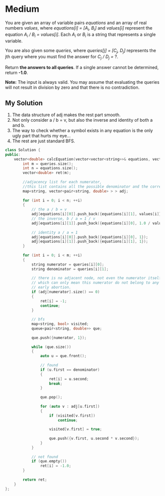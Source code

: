 # Medium

You are given an array of variable pairs *equations* and an array of real numbers *values*, where *equations[i] = [A<sub>i</sub>, B<sub>i</sub>]* and *values[i]* represent the equation *A<sub>i</sub> / B<sub>i</sub> = values[i]*. Each *A<sub>i</sub>* or *B<sub>i</sub>* is a string that represents a single variable.

You are also given some *queries*, where *queries[j] = [C<sub>j</sub>, D<sub>j</sub>]* represents the jth query where you must find the answer for *C<sub>j</sub> / D<sub>j</sub> =* ?.

Return **the answers to all queries**. If a single answer cannot be determined, return **-1.0**.

**Note:** The input is always valid. You may assume that evaluating the queries will not result in division by zero and that there is no contradiction.

## My Solution

1. The data structure of adj makes the rest part smooth.
1. Not only consider a / b = v, but also the inverse and identity of both a and b.
1. The way to check whether a symbol exists in any equation is the only ugly part that hurts my eye...
1. The rest are just standard BFS.

```cpp
class Solution {
public:
    vector<double> calcEquation(vector<vector<string>>& equations, vector<double>& values, vector<vector<string>>& queries) {
        int m = queries.size();
        int n = equations.size();
        vector<double> ret(m);
        
        //adjacency list for each numerator,
        //this list contains all the possible denominator and the corresponding value.
        map<string, vector<pair<string, double> > > adj;
        
        for (int i = 0; i < n; ++i)
        {
            // the a / b = v
            adj[equations[i][0]].push_back({equations[i][1], values[i]});
            // the inverse, b / a = 1 / v
            adj[equations[i][1]].push_back({equations[i][0], 1.0 / values[i]});
            
            // identity a / a = 1
            adj[equations[i][0]].push_back({equations[i][0], 1});
            adj[equations[i][1]].push_back({equations[i][1], 1});
        }
        
        for (int i = 0; i < m; ++i)
        {
            string numerator = queries[i][0];
            string denominator = queries[i][1];
            
            // there is no adjacent node, not even the numerator itself, 
            // which can only mean this numerator do not belong to any equation.
            // early abortion.
            if (adj[numerator].size() == 0)
            {
                ret[i] = -1;
                continue;
            }
            
            // bfs
            map<string, bool> visited;
            queue<pair<string, double>> que;
            
            que.push({numerator, 1});
            
            while (que.size())
            {
                auto u = que.front();
                
                // found
                if (u.first == denominator)
                {
                    ret[i] = u.second;
                    break;
                }
                
                que.pop();
                
                for (auto v : adj[u.first])
                {
                    if (visited[v.first])
                        continue;
                    
                    visited[v.first] = true;
                    
                    que.push({v.first, u.second * v.second});
                }
            }
            
            // not found
            if (que.empty())
                ret[i] = -1.0;
        }
        
        return ret;
    }
};
```
